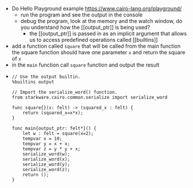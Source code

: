 - Do Hello Playground example https://www.cairo-lang.org/playground/
	- run the program and see the output in the console
	- debug the program, look at the memory and the watch window, do you understand how the [[output_ptr]] is being used?
		- the [[output_ptr]] is passed in as an implicit argument that allows us to access predefined operations called [[builtins]]
- add a function called `square` that will be called from the main function
  the square function should have one parameter `x` and return the square of `x`
- in the `main` function call `square` function  and output the result
- ``` 
  // Use the output builtin.
  %builtins output
  
  // Import the serialize_word() function.
  from starkware.cairo.common.serialize import serialize_word
  
  func square{}(x: felt) -> (squared_x : felt) {
      return (squared_x=x*x);
  }
  
  func main{output_ptr: felt*}() {
      let w : felt = square(x=2);    
      tempvar x = 10;
      tempvar y = x + x;
      tempvar z = y * y + x;
      serialize_word(w);
      serialize_word(x);
      serialize_word(y);
      serialize_word(z);
      return ();
  }
  
  ```
